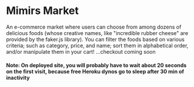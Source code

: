 # Mimirs Market

An e-commerce market where users can choose from among dozens of delicious foods (whose creative names, like "incredible rubber cheese" are provided by the faker.js library). You can filter the foods based on various criteria; such as category, price, and name; sort them in alphabetical order, and/or manipulate them in your cart! ...checkout coming soon

#### Note: On deployed site, you will probably have to wait about 20 seconds on the first visit, because free Heroku dynos go to sleep after 30 min of inactivity


